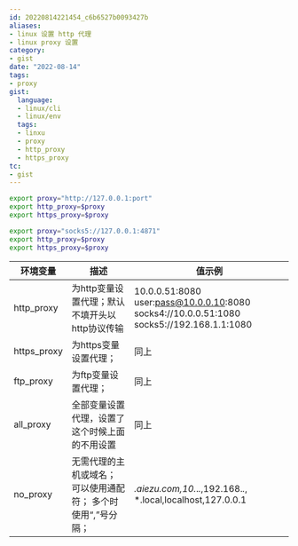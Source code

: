 ```yaml
---
id: 20220814221454_c6b6527b0093427b
aliases:
- linux 设置 http 代理
- linux proxy 设置
category:
- gist
date: "2022-08-14"
tags:
- proxy
gist:
  language:
  - linux/cli
  - linux/env
  tags:
  - linxu
  - proxy
  - http_proxy
  - https_proxy
tc:
- gist
---
```


```sh
export proxy="http://127.0.0.1:port"
export http_proxy=$proxy
export https_proxy=$proxy
```

```sh
export proxy="socks5://127.0.0.1:4871"
export http_proxy=$proxy
export https_proxy=$proxy
```

| 环境变量 |描述 | 值示例 |
| --- | --- | --- |
| http_proxy | 为http变量设置代理；默认不填开头以http协议传输 | 10.0.0.51:8080 user:pass@10.0.0.10:8080 socks4://10.0.0.51:1080 socks5://192.168.1.1:1080 |
| https_proxy | 为https变量设置代理； | 同上 |
| ftp_proxy | 为ftp变量设置代理； | 同上 |
| all_proxy | 全部变量设置代理，设置了这个时候上面的不用设置 | 同上 |
| no_proxy | 无需代理的主机或域名； 可以使用通配符； 多个时使用“,”号分隔； | *.aiezu.com,10.*.*.*,192.168.*.*, *.local,localhost,127.0.0.1 |
